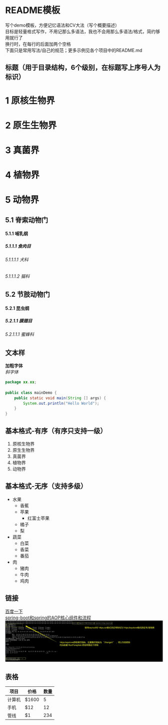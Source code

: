 # README模板
写个demo模板，方便记忆语法和CV大法（写个概要描述）  
目标是轻量格式写作，不用记那么多语法，我也不会用那么多语法/格式，简约够用就行了  
换行时，在每行的后面加两个空格  
下面只是常用写法/自己的规范；更多示例见各个项目中的README.md  


## 标题（用于目录结构，6个级别，在标题写上序号人为标识）
# 1 原核生物界
# 2 原生生物界
# 3 真菌界
# 4 植物界
# 5 动物界
## 5.1 脊索动物门
#### 5.1.1 哺乳纲
##### 5.1.1.1 食肉目
###### 5.1.1.1.1 犬科
###### 5.1.1.1.2 猫科
## 5.2 节肢动物门
#### 5.2.1 昆虫纲
##### 5.2.1.1 膜翅目
###### 5.2.1.1.1 蜜蜂科
            


## 文本样
**加粗字体**  
*斜字体*  
```java
package xx.xx;

public class mainDemo {
	public static void main(String [] args) {
		System.out.println("Hello World");
	}
}
```  


## 基本格式-有序（有序只支持一级）
1. 原核生物界
2. 原生生物界
3. 真菌界
4. 植物界
5. 动物界


## 基本格式-无序（支持多级）
* 水果
  * 香蕉
  * 苹果
    * 红富士苹果
  * 橘子
  * 梨
* 蔬菜
  * 白菜
  * 香菜
  * 番茄
* 肉
  * 猪肉
  * 牛肉
  * 鸡肉
  
  
## 链接
[百度一下](https://www.baidu.com)  
[spring-boot和spring的AOP核心组件和流程](./spring-boot-lifecycle/README-RESOURCES/spring-boot和spring的AOP核心组件和流程.vsdx)  
![图片相对地址链接](./spring-boot-https/README-RESOURCES/spring-boot-https-client3.jpg)  


## 表格
| 项目  | 价格   |  数量  |
| ----  | ---- | ---- |
| 计算机  | \$1600   |  5    |
| 手机    |   \$12   |  12   |
| 管线    |    \$1   |  234  |
















